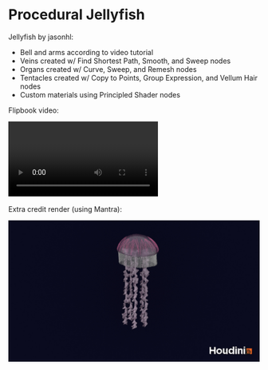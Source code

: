 # Procedural Jellyfish

Jellyfish by jasonhl:

- Bell and arms according to video tutorial
- Veins created w/ Find Shortest Path, Smooth, and Sweep nodes
- Organs created w/ Curve, Sweep, and Remesh nodes
- Tentacles created w/ Copy to Points, Group Expression, and Vellum Hair nodes
- Custom materials using Principled Shader nodes

Flipbook video:

![](jellyfish.mp4)

Extra credit render (using Mantra):

![](jellyfish.jpg)
